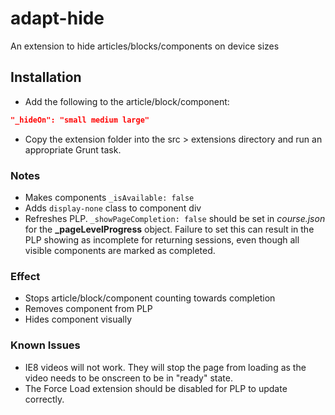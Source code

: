 # adapt-hide

An extension to hide articles/blocks/components on device sizes

## Installation

* Add the following to the article/block/component:
```json
"_hideOn": "small medium large"
```
* Copy the extension folder into the src > extensions directory and run an appropriate Grunt task.

### Notes

* Makes components ``_isAvailable: false`` 
* Adds ``display-none`` class to component div 
* Refreshes PLP. ``_showPageCompletion: false`` should be set in *course.json* for the **_pageLevelProgress** object. Failure to set this can result in the PLP showing as incomplete for returning sessions,  even though all visible components are marked as completed.

### Effect
* Stops article/block/component counting towards completion
* Removes component from PLP
* Hides component visually

### Known Issues
* IE8 videos will not work. They will stop the page from loading as the video needs to be onscreen to be in "ready" state.
* The Force Load extension should be disabled for PLP to update correctly.
